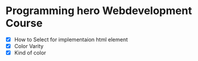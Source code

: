 # Programming hero Webdevelopment Course


- [x] How to Select for implementaion html element
- [x] Color Varity
- [x] Kind of color